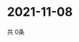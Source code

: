 # 2021-11-08
  共 0条

  <!-- BEGIN -->
  <!-- 最后更新时间Mon Nov 08 2021 22:03:26 GMT+0000 (Coordinated Universal Time) -->
  
  <!-- END -->
  
  
